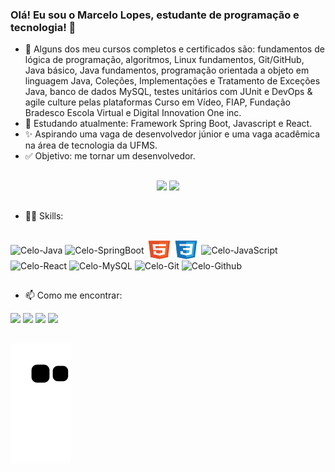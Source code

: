 ### Olá! Eu sou o Marcelo Lopes, estudante de programação e tecnologia! 👋

- 🔭 Alguns dos meu cursos completos e certificados são: fundamentos de lógica de programação, algoritmos, Linux fundamentos, Git/GitHub, Java básico, Java fundamentos, programação orientada a objeto em linguagem Java, Coleções, Implementações e Tratamento de Exceções Java, banco de dados MySQL, testes unitários com JUnit e DevOps & agile culture pelas plataformas Curso em Vídeo, FIAP, Fundação Bradesco Escola Virtual e Digital Innovation One inc.
- 🌱 Estudando atualmente: Framework Spring Boot, Javascript e React. 
- ✨ Aspirando uma vaga de desenvolvedor júnior e uma vaga acadêmica na área de tecnologia da UFMS.
- ✅ Objetivo: me tornar um desenvolvedor.

##

<div align="center">
  <img height="170em" src="https://github-readme-stats.vercel.app/api?username=lopes-marcelo&show_icons=true&theme=onedark&include_all_commits=true&count_private=true"/>
  <img height="170em" src="https://github-readme-stats.vercel.app/api/top-langs/?username=lopes-marcelo&layout=compact&langs_count=7&theme=onedark"/>
</div>

## 

- 👨‍💻 Skills:
  
<div style="display: inline_block"><br>
  <img align="center" alt="Celo-Java" height="30" width="40" src="https://cdn.jsdelivr.net/gh/devicons/devicon/icons/java/java-original-wordmark.svg" />
  <img align="center" alt="Celo-SpringBoot" height="30" width="40" src="https://cdn.jsdelivr.net/gh/devicons/devicon/icons/spring/spring-original.svg" />
  <img align="center" alt="Celo-HTML" height="30" width="40" src="https://raw.githubusercontent.com/devicons/devicon/master/icons/html5/html5-original.svg">
  <img align="center" alt="Celo-CSS" height="30" width="40" src="https://raw.githubusercontent.com/devicons/devicon/master/icons/css3/css3-original.svg">
  <img align="center" alt="Celo-JavaScript" height="30" width="40" src="https://cdn.jsdelivr.net/gh/devicons/devicon/icons/javascript/javascript-original.svg" />
  <img align="center" alt="Celo-React" height="30" width="40" src="https://cdn.jsdelivr.net/gh/devicons/devicon/icons/react/react-original-wordmark.svg" />
  <img align="center" alt="Celo-MySQL" height="30" width="40" src="https://cdn.jsdelivr.net/gh/devicons/devicon/icons/mysql/mysql-original-wordmark.svg" />
  <img align="center" alt="Celo-Git" height="30" width="40" src="https://cdn.jsdelivr.net/gh/devicons/devicon/icons/git/git-original.svg" />
  <img align="center" alt="Celo-Github" height="30" width="40" src="https://cdn.jsdelivr.net/gh/devicons/devicon/icons/github/github-original.svg" />
</div>
  
##

- 📫 Como me encontrar: 

<div> 
  <a href="https://www.instagram.com/lopes__marcelo/" target="_blank"><img src="https://img.shields.io/badge/-Instagram-%23E4405F?style=for-the-badge&logo=instagram&logoColor=white" target="_blank"></a>
  <a href = "mailto:marceloblopesfilho@gmail.com"><img src="https://img.shields.io/badge/-Gmail-%23333?style=for-the-badge&logo=gmail&logoColor=white" target="_blank"></a>
  <a href="https://www.linkedin.com/in/marcelo-lopes-0520b922b/" target="_blank"><img src="https://img.shields.io/badge/-LinkedIn-%230077B5?style=for-the-badge&logo=linkedin&logoColor=white" target="_blank"></a>
  <a href="https://github.com/Lopes-Marcelo" target="_blank"><img src="https://img.shields.io/badge/GitHub-100000?style=for-the-badge&logo=github&logoColor=white" target="_blank"></a>
</div>

##
  
![Snake animation](https://github.com/rafaballerini/rafaballerini/blob/output/github-contribution-grid-snake.svg)
  
